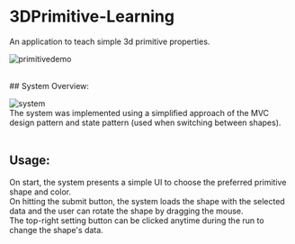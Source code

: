 # 3DPrimitive-Learning
 An application to teach simple 3d primitive properties.  
 
 ![primitivedemo](https://user-images.githubusercontent.com/52839918/185891588-29c07785-cc24-457b-a7a5-98091f9e9658.gif)
 
 <br/>
 ## System Overview:  
   
   ![system](https://user-images.githubusercontent.com/52839918/149686146-d0c11d50-158a-4638-94ac-d0cc2e84eaed.png)
  <br/>
   The system was implemented using a simplified approach of the MVC design pattern and state pattern (used when switching between shapes).  
   <br/>
 ## Usage:
 
   On start, the system presents a simple UI to choose the preferred primitive shape and color.  
   On hitting the submit button, the system loads the shape with the selected data and the user can rotate the shape by dragging the mouse.  
   The top-right setting button can be clicked anytime during the run to change the shape's data.  
